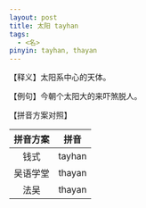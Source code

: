 ```yaml
---
layout: post
title: 太阳 tayhan
tags: 
  - <名>
pinyin: tayhan, thayan
---
```


【释义】太阳系中心的天体。                    

【例句】今朝个太阳大的来吓煞脱人。                 

【拼音方案对照】          

| 拼音方案 | 拼音 |             
| :---: | :---: |                 
| 钱式 | tayhan |                 
| 吴语学堂 | thayan |                 
| 法吴 | thayan |                 